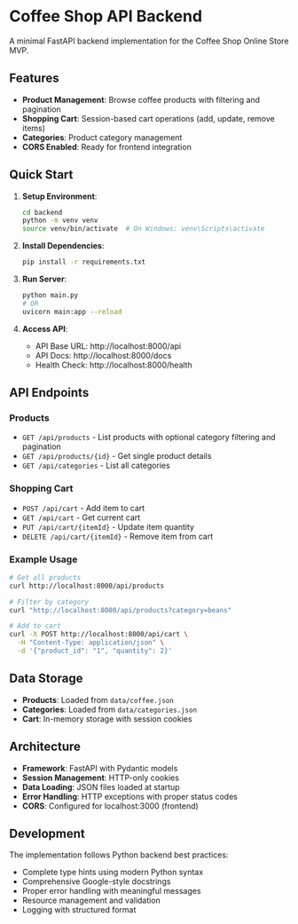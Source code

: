 # Coffee Shop API Backend

A minimal FastAPI backend implementation for the Coffee Shop Online Store MVP.

## Features

- **Product Management**: Browse coffee products with filtering and pagination
- **Shopping Cart**: Session-based cart operations (add, update, remove items)
- **Categories**: Product category management
- **CORS Enabled**: Ready for frontend integration

## Quick Start

1. **Setup Environment**:
   ```bash
   cd backend
   python -m venv venv
   source venv/bin/activate  # On Windows: venv\Scripts\activate
   ```

2. **Install Dependencies**:
   ```bash
   pip install -r requirements.txt
   ```

3. **Run Server**:
   ```bash
   python main.py
   # OR
   uvicorn main:app --reload
   ```

4. **Access API**:
   - API Base URL: http://localhost:8000/api
   - API Docs: http://localhost:8000/docs
   - Health Check: http://localhost:8000/health

## API Endpoints

### Products
- `GET /api/products` - List products with optional category filtering and pagination
- `GET /api/products/{id}` - Get single product details
- `GET /api/categories` - List all categories

### Shopping Cart
- `POST /api/cart` - Add item to cart
- `GET /api/cart` - Get current cart
- `PUT /api/cart/{itemId}` - Update item quantity
- `DELETE /api/cart/{itemId}` - Remove item from cart

### Example Usage

```bash
# Get all products
curl http://localhost:8000/api/products

# Filter by category
curl "http://localhost:8000/api/products?category=beans"

# Add to cart
curl -X POST http://localhost:8000/api/cart \
  -H "Content-Type: application/json" \
  -d '{"product_id": "1", "quantity": 2}'
```

## Data Storage

- **Products**: Loaded from `data/coffee.json`
- **Categories**: Loaded from `data/categories.json`
- **Cart**: In-memory storage with session cookies

## Architecture

- **Framework**: FastAPI with Pydantic models
- **Session Management**: HTTP-only cookies
- **Data Loading**: JSON files loaded at startup
- **Error Handling**: HTTP exceptions with proper status codes
- **CORS**: Configured for localhost:3000 (frontend)

## Development

The implementation follows Python backend best practices:
- Complete type hints using modern Python syntax
- Comprehensive Google-style docstrings
- Proper error handling with meaningful messages
- Resource management and validation
- Logging with structured format